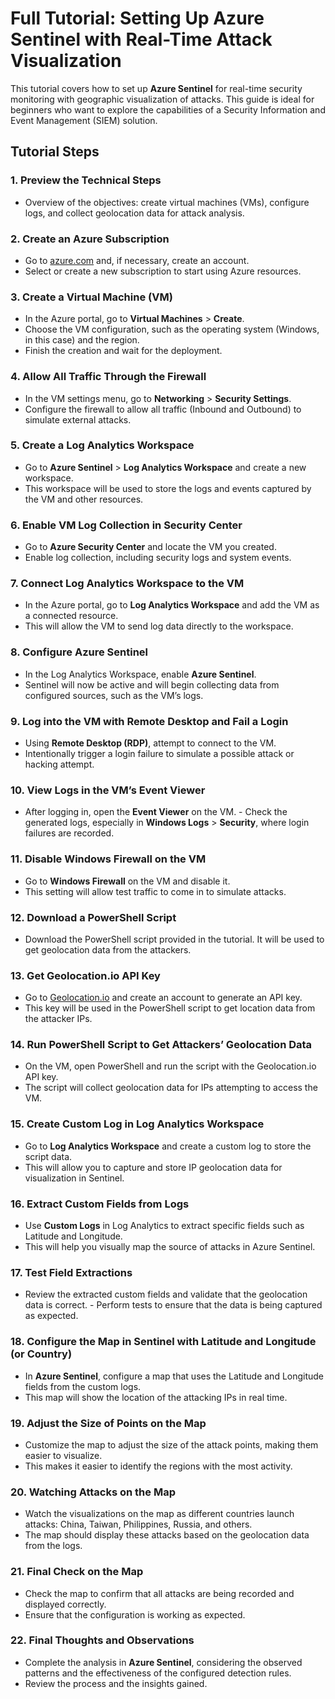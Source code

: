 # Full Tutorial: Setting Up Azure Sentinel with Real-Time Attack Visualization

This tutorial covers how to set up **Azure Sentinel** for real-time security monitoring with geographic visualization of attacks. This guide is ideal for beginners who want to explore the capabilities of a Security Information and Event Management (SIEM) solution.

## Tutorial Steps

### 1. Preview the Technical Steps 
- Overview of the objectives: create virtual machines (VMs), configure logs, and collect geolocation data for attack analysis.

### 2. Create an Azure Subscription 
- Go to [azure.com](https://azure.com) and, if necessary, create an account.
- Select or create a new subscription to start using Azure resources.

### 3. Create a Virtual Machine (VM) 
- In the Azure portal, go to **Virtual Machines** > **Create**.
- Choose the VM configuration, such as the operating system (Windows, in this case) and the region.
- Finish the creation and wait for the deployment.

### 4. Allow All Traffic Through the Firewall 
- In the VM settings menu, go to **Networking** > **Security Settings**.
- Configure the firewall to allow all traffic (Inbound and Outbound) to simulate external attacks.

### 5. Create a Log Analytics Workspace 
- Go to **Azure Sentinel** > **Log Analytics Workspace** and create a new workspace.
- This workspace will be used to store the logs and events captured by the VM and other resources.

### 6. Enable VM Log Collection in Security Center 
- Go to **Azure Security Center** and locate the VM you created.
- Enable log collection, including security logs and system events.

### 7. Connect Log Analytics Workspace to the VM 
- In the Azure portal, go to **Log Analytics Workspace** and add the VM as a connected resource.
- This will allow the VM to send log data directly to the workspace.

### 8. Configure Azure Sentinel 
- In the Log Analytics Workspace, enable **Azure Sentinel**.
- Sentinel will now be active and will begin collecting data from configured sources, such as the VM’s logs.

### 9. Log into the VM with Remote Desktop and Fail a Login 
- Using **Remote Desktop (RDP)**, attempt to connect to the VM.
- Intentionally trigger a login failure to simulate a possible attack or hacking attempt.

### 10. View Logs in the VM’s Event Viewer 
- After logging in, open the **Event Viewer** on the VM. - Check the generated logs, especially in **Windows Logs** > **Security**, where login failures are recorded.

### 11. Disable Windows Firewall on the VM 
- Go to **Windows Firewall** on the VM and disable it.
- This setting will allow test traffic to come in to simulate attacks.

### 12. Download a PowerShell Script 
- Download the PowerShell script provided in the tutorial. It will be used to get geolocation data from the attackers.

### 13. Get Geolocation.io API Key 
- Go to [Geolocation.io](https://geolocation.io) and create an account to generate an API key.
- This key will be used in the PowerShell script to get location data from the attacker IPs.

### 14. Run PowerShell Script to Get Attackers’ Geolocation Data 
- On the VM, open PowerShell and run the script with the Geolocation.io API key.
- The script will collect geolocation data for IPs attempting to access the VM.

### 15. Create Custom Log in Log Analytics Workspace 
- Go to **Log Analytics Workspace** and create a custom log to store the script data.
- This will allow you to capture and store IP geolocation data for visualization in Sentinel.

### 16. Extract Custom Fields from Logs 
- Use **Custom Logs** in Log Analytics to extract specific fields such as Latitude and Longitude.
- This will help you visually map the source of attacks in Azure Sentinel.

### 17. Test Field Extractions 
- Review the extracted custom fields and validate that the geolocation data is correct. - Perform tests to ensure that the data is being captured as expected.

### 18. Configure the Map in Sentinel with Latitude and Longitude (or Country)
- In **Azure Sentinel**, configure a map that uses the Latitude and Longitude fields from the custom logs.
- This map will show the location of the attacking IPs in real time.

### 19. Adjust the Size of Points on the Map 
- Customize the map to adjust the size of the attack points, making them easier to visualize.
- This makes it easier to identify the regions with the most activity.

### 20. Watching Attacks on the Map 
- Watch the visualizations on the map as different countries launch attacks: China, Taiwan, Philippines, Russia, and others.
- The map should display these attacks based on the geolocation data from the logs.


### 21. Final Check on the Map 
- Check the map to confirm that all attacks are being recorded and displayed correctly.
- Ensure that the configuration is working as expected.

### 22. Final Thoughts and Observations 
- Complete the analysis in **Azure Sentinel**, considering the observed patterns and the effectiveness of the configured detection rules.
- Review the process and the insights gained.
